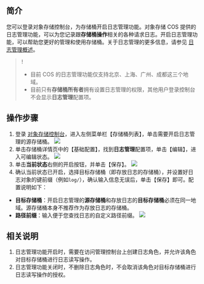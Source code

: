 ## 简介
您可以登录对象存储控制台，为存储桶开启日志管理功能。对象存储 COS 提供的日志管理功能，可以为您记录跟**存储桶操作**相关的各种请求日志。开启日志管理功能，可以帮助您更好的管理和使用存储桶。关于日志管理的更多信息，请参见 [日志管理概述](https://cloud.tencent.com/document/product/436/16920)。

>!
>- 目前 COS 的日志管理功能仅支持北京、上海、广州、成都这三个地域。
>- 目前只有**存储桶所有者**拥有设置日志管理的权限，其他用户登录控制台不会显示**日志管理**配置项。 

## 操作步骤
1. 登录 [对象存储控制台](https://console.cloud.tencent.com/cos5)，进入左侧菜单栏【存储桶列表】，单击需要开启日志管理的源存储桶。
![](https://main.qcloudimg.com/raw/f0868afb4209d10b0c152b6e364fc460.jpg)
2. 单击存储桶详情页中的【基础配置】，找到**日志管理**配置项，单击【编辑】，进入可编辑状态。
![](https://main.qcloudimg.com/raw/f1452ed875265093ce0c611c02055ecc.png)
3. 单击**当前状态**右侧的开启按钮，并单击【保存】。
![](https://main.qcloudimg.com/raw/de951a4accb0b0a5880a3dd995c1cb22.png)
4. 确认当前状态已开启，选择目标存储桶（即存放日志的存储桶），并设置好日志对象的键前缀（例如`log/`），确认输入信息无误后，单击【保存】即可。配置说明如下：
 - **目标存储桶**：开启日志管理的**源存储桶**和存放日志的**目标存储桶**必须在同一地域。源存储桶本身不推荐作为存放日志的存储桶。
 - **路径前缀**：输入便于您查找日志的自定义路径前缀。
![](https://main.qcloudimg.com/raw/1554b91a9737ec73e6e06246e00686b5.png)

## 相关说明
1. 日志管理功能开启时，需要在访问管理控制台上创建日志角色，并允许该角色对目标存储桶进行日志读写操作。
2. 日志管理功能关闭时，不删除日志角色时，不会取消该角色对目标存储桶进行日志读写操作的授权。
